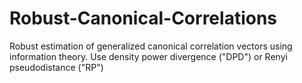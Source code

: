 # Robust-Canonical-Correlations

Robust estimation of generalized canonical correlation vectors using information theory. Use density power divergence ("DPD") or Renyi pseudodistance ("RP")
